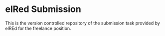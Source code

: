 # elRed Submission

This is the version controlled repository of the submission task provided by elREd for the freelance position.